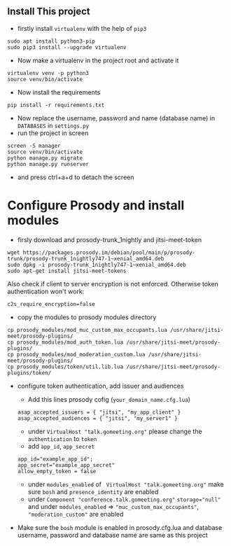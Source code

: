 ## Install This project
* firstly install `virtualenv` with the help of `pip3`
```
sudo apt install python3-pip
sudo pip3 install --upgrade virtualenv
```
* Now make a virtualenv in the project root and activate it
```
virtualenv venv -p python3
source venv/bin/activate
```
* Now install the requirements
```
pip install -r requirements.txt
```

* Now replace the username, password and name (database name) in `DATABASES` in `settings.py`
* run the project in screen 
```
screen -S manager
source venv/bin/activate
python manage.py migrate
python manage.py runserver
```
* and press ctrl+a+d to detach the screen

# Configure Prosody and install modules
* firsly download and prosody-trunk_1nightly and jitsi-meet-token
```
wget https://packages.prosody.im/debian/pool/main/p/prosody-trunk/prosody-trunk_1nightly747-1~xenial_amd64.deb
sudo dpkg -i prosody-trunk_1nightly747-1~xenial_amd64.deb
sudo apt-get install jitsi-meet-tokens
``` 
Also check if client to server encryption is not enforced. Otherwise token authentication won't work:
```
c2s_require_encryption=false
```

* copy the modules to prosody modules directory 
```
cp prosody_modules/mod_muc_custom_max_occupants.lua /usr/share/jitsi-meet/prosody-plugins/
cp prosody_modules/mod_auth_token.lua /usr/share/jitsi-meet/prosody-plugins/
cp prosody_modules/mod_moderation_custom.lua /usr/share/jitsi-meet/prosody-plugins/
cp prosody_modules/token/util.lib.lua /usr/share/jitsi-meet/prosody-plugins/token/
```
* configure token authentication, add issuer and audiences
    - Add this lines prosody cofig (`your_domain_name.cfg.lua`)
    ```
    asap_accepted_issuers = { "jitsi", "my_app_client" }
    asap_accepted_audiences = { "jitsi", "my_server1" }
    ```
    - under `VirtualHost "talk.gomeeting.org"` please change the `authentication` to `token`
    - add `app_id`, `app_secret` 
    ```
    app_id="example_app_id";
    app_secret="example_app_secret"
    allow_empty_token = false
    ```
    
    - under `modules_enabled` of ` VirtualHost "talk.gomeeting.org"` make sure `bosh` and `presence_identity` are enabled
    - under `Component "conference.talk.gomeeting.org"` `storage="null"` and under `modules_enabled` => `"muc_custom_max_occupants"`, `"moderation_custom"` are enabled
    
    
* Make sure the `bosh` module is enabled in prosody.cfg.lua and database username, password and database name are same as this project
